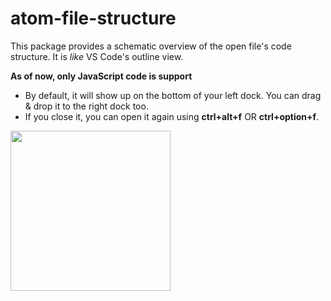 # atom-file-structure

This package provides a schematic overview of the open file's code structure. It is _like_ VS Code's outline
view.

**As of now, only JavaScript code is support**

* By default, it will show up on the bottom of your left dock. You can drag & drop it to the right dock too.
* If you close it, you can open it again using **ctrl+alt+f** OR **ctrl+option+f**.

<img src="https://raw.githubusercontent.com/SukantPal/atom-file-structure/master/screenshots/LeftDock.png" width="256px"/>
